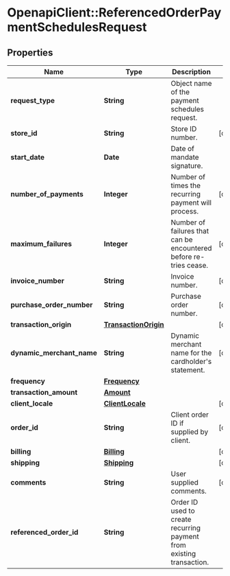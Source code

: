 # OpenapiClient::ReferencedOrderPaymentSchedulesRequest

## Properties
Name | Type | Description | Notes
------------ | ------------- | ------------- | -------------
**request_type** | **String** | Object name of the payment schedules request. | 
**store_id** | **String** | Store ID number. | [optional] 
**start_date** | **Date** | Date of mandate signature. | 
**number_of_payments** | **Integer** | Number of times the recurring payment will process. | [optional] 
**maximum_failures** | **Integer** | Number of failures that can be encountered before re-tries cease. | [optional] 
**invoice_number** | **String** | Invoice number. | [optional] 
**purchase_order_number** | **String** | Purchase order number. | [optional] 
**transaction_origin** | [**TransactionOrigin**](TransactionOrigin.md) |  | [optional] 
**dynamic_merchant_name** | **String** | Dynamic merchant name for the cardholder&#39;s statement. | [optional] 
**frequency** | [**Frequency**](Frequency.md) |  | 
**transaction_amount** | [**Amount**](Amount.md) |  | 
**client_locale** | [**ClientLocale**](ClientLocale.md) |  | [optional] 
**order_id** | **String** | Client order ID if supplied by client. | [optional] 
**billing** | [**Billing**](Billing.md) |  | [optional] 
**shipping** | [**Shipping**](Shipping.md) |  | [optional] 
**comments** | **String** | User supplied comments. | [optional] 
**referenced_order_id** | **String** | Order ID used to create recurring payment from existing transaction. | 


